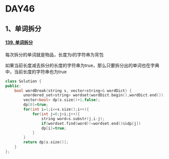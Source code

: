 # DAY46

## 1、单词拆分

#### [139. 单词拆分](https://leetcode.cn/problems/word-break/)

每次拆分的单词就是物品，长度为i的字符串为背包

如果当前长度减去拆分的长度的字符串为true，那么只要拆分出的单词也在字典中，当前长度的字符串也为true

```c++
class Solution {
public:
    bool wordBreak(string s, vector<string>& wordDict) {
        unordered_set<string> wordset(wordDict.begin(),wordDict.end());
        vector<bool> dp(s.size()+1,false);
        dp[0]=true;
        for(int i=1;i<=s.size();i++){
            for(int j=0;j<i;j++){
                string word=s.substr(j,i-j);
                if(wordset.find(word)!=wordset.end()&&dp[j])
                dp[i]=true;
            }
        }
        return dp[s.size()];
    }
};
```



